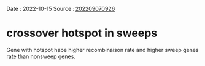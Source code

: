 Date : 2022-10-15
Source : [202209070926](bib_notes/202209070926.md)
# crossover hotspot in sweeps
Gene with hotspot habe higher recombinaison rate and higher sweep genes rate than nonsweep genes.